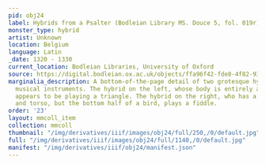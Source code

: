 ```yaml
---
pid: obj24
label: Hybrids from a Psalter (Bodleian Library MS. Douce 5, fol. 019r)
monster_type: hybrid
artist: Unknown
location: Belgium
language: Latin
_date: 1320 - 1330
current_location: Bodleian Libraries, University of Oxford
source: https://digital.bodleian.ox.ac.uk/objects/ffa96f42-fde8-4f82-93e5-0c645f7f1b94/surfaces/9caa0eab-4e03-4dad-ae11-5ee9cc82d98f/
marginalia_description: A bottom-of-the-page detail of two grotesque hybrids playing
  musical instruments. The hybrid on the left, whose body is entirely animalistic,
  appears to be playing a triangle. The hybrid on the right, who has a human head
  and torso, but the bottom half of a bird, plays a fiddle.
order: '23'
layout: mmcoll_item
collection: mmcoll
thumbnail: "/img/derivatives/iiif/images/obj24/full/250,/0/default.jpg"
full: "/img/derivatives/iiif/images/obj24/full/1140,/0/default.jpg"
manifest: "/img/derivatives/iiif/obj24/manifest.json"
---
```

